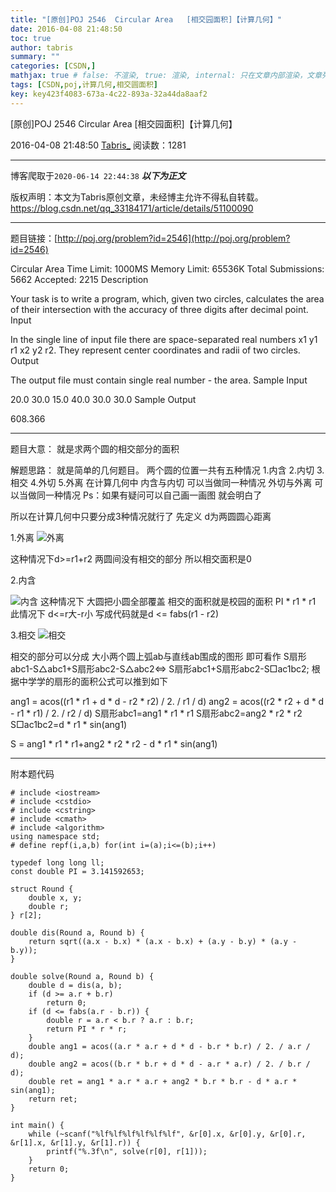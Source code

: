 ```yaml
---
title: "[原创]POJ 2546  Circular Area   [相交园面积]【计算几何】"
date: 2016-04-08 21:48:50
toc: true
author: tabris
summary: ""
categories: [CSDN,]
mathjax: true # false: 不渲染, true: 渲染, internal: 只在文章内部渲染，文章列表中不渲染
tags: [CSDN,poj,计算几何,相交圆面积]
key: key423f4083-673a-4c22-893a-32a44da8aaf2
---
```


[原创]POJ 2546  Circular Area   [相交园面积]【计算几何】

2016-04-08 21:48:50  [Tabris_](https://me.csdn.net/qq_33184171) 阅读数：1281

---

博客爬取于`2020-06-14 22:44:38`
***以下为正文***

版权声明：本文为Tabris原创文章，未经博主允许不得私自转载。
https://blog.csdn.net/qq_33184171/article/details/51100090

<!-- more -->

---

题目链接：[http://poj.org/problem?id=2546](http://poj.org/problem?id=2546)


Circular Area
Time Limit: 1000MS		Memory Limit: 65536K
Total Submissions: 5662		Accepted: 2215
Description

Your task is to write a program, which, given two circles, calculates the area of their intersection with the accuracy of three digits after decimal point.
Input

In the single line of input file there are space-separated real numbers x1 y1 r1 x2 y2 r2. They represent center coordinates and radii of two circles.
Output

The output file must contain single real number - the area.
Sample Input

20.0 30.0 15.0 40.0 30.0 30.0
Sample Output

608.366

---------------------------

题目大意：
就是求两个圆的相交部分的面积

解题思路：
就是简单的几何题目。
两个圆的位置一共有五种情况
1.内含 2.内切 3.相交 4.外切 5.外离
在计算几何中 内含与内切 可以当做同一种情况  外切与外离 可以当做同一种情况
Ps：如果有疑问可以自己画一画图 就会明白了

所以在计算几何中只要分成3种情况就行了
先定义 d为两圆圆心距离

1.外离
![外离](http://img.blog.csdn.net/20160408213313210)

这种情况下d>=r1+r2
两圆间没有相交的部分
所以相交面积是0

2.内含

![内含](http://img.blog.csdn.net/20160408213509414)
这种情况下 大圆把小圆全部覆盖
相交的面积就是校园的面积 PI * r1 * r1
此情况下 d<=r大-r小
写成代码就是d <= fabs(r1 - r2)

3.相交
![相交](http://img.blog.csdn.net/20160408213838460)

相交的部分可以分成 大小两个圆上弧ab与直线ab围成的图形
即可看作
S扇形abc1-S△abc1+S扇形abc2-S△abc2<=>
S扇形abc1+S扇形abc2-S□ac1bc2;
根据中学学的扇形的面积公式可以推到如下

ang1 = acos((r1 * r1 + d * d - r2 * r2) / 2. / r1 / d)
ang2 = acos((r2 * r2 + d * d - r1 * r1) / 2. / r2 / d)
S扇形abc1=ang1 * r1 * r1
S扇形abc2=ang2 * r2 * r2
S□ac1bc2=d * r1 * sin(ang1)

S = ang1 * r1 * r1+ang2 * r2 * r2 - d * r1 * sin(ang1)


-----------------------
附本题代码
```
# include <iostream>
# include <cstdio>
# include <cstring>
# include <cmath>
# include <algorithm>
using namespace std;
# define repf(i,a,b) for(int i=(a);i<=(b);i++)

typedef long long ll;
const double PI = 3.141592653;

struct Round {
    double x, y;
    double r;
} r[2];

double dis(Round a, Round b) {
    return sqrt((a.x - b.x) * (a.x - b.x) + (a.y - b.y) * (a.y - b.y));
}

double solve(Round a, Round b) {
    double d = dis(a, b);
    if (d >= a.r + b.r)
        return 0;
    if (d <= fabs(a.r - b.r)) {
        double r = a.r < b.r ? a.r : b.r;
        return PI * r * r;
    }
    double ang1 = acos((a.r * a.r + d * d - b.r * b.r) / 2. / a.r / d);
    double ang2 = acos((b.r * b.r + d * d - a.r * a.r) / 2. / b.r / d);
    double ret = ang1 * a.r * a.r + ang2 * b.r * b.r - d * a.r * sin(ang1);
    return ret;
}

int main() {
    while (~scanf("%lf%lf%lf%lf%lf%lf", &r[0].x, &r[0].y, &r[0].r, &r[1].x, &r[1].y, &r[1].r)) {
        printf("%.3f\n", solve(r[0], r[1]));
    }
    return 0;
}
```
